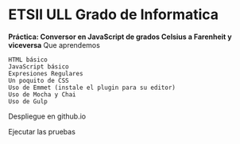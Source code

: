 # **ETSII ULL Grado de Informatica**

**Práctica: Conversor en JavaScript de grados Celsius a Farenheit y viceversa**
Que aprendemos

    HTML básico
    JavaScript básico
    Expresiones Regulares
    Un poquito de CSS
    Uso de Emmet (instale el plugin para su editor)
    Uso de Mocha y Chai
    Uso de Gulp

Despliegue en github.io

    

Ejecutar las pruebas

   

